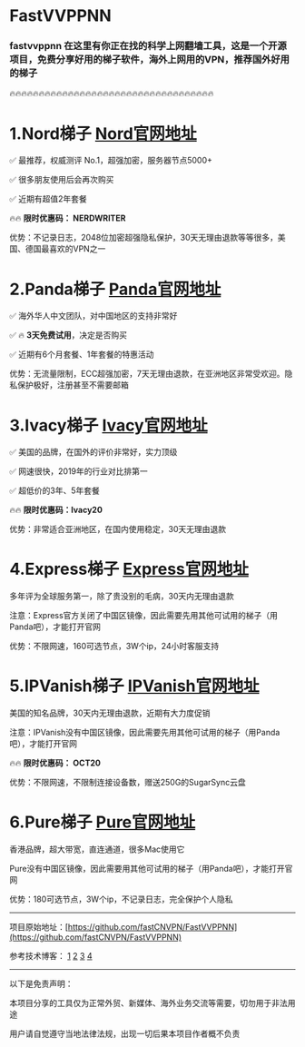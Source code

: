 # FastVVPPNN

### fastvvppnn 在这里有你正在找的科学上网翻墙工具，这是一个开源项目，免费分享好用的梯子软件，海外上网用的VPN，推荐国外好用的梯子

🔥🔥🔥🔥🔥🔥🔥🔥🔥🔥🔥🔥🔥🔥🔥🔥🔥🔥🔥🔥🔥🔥🔥🔥🔥🔥🔥🔥🔥🔥🔥🔥🔥🔥🔥


# 1.Nord梯子   [Nord官网地址](https://go.nordlocker.net/aff_c?offer_id=15&aff_id=38201&url_id=6063&aff_sub=github&aff_sub2=fastvvppnn)

✅ 最推荐，权威测评 No.1，超强加密，服务器节点5000+

✅ 很多朋友使用后会再次购买

✅ 近期有超值2年套餐

🔥🔥 **限时优惠码： NERDWRITER**

优势：不记录日志，2048位加密超强隐私保护，30天无理由退款等等很多，美国、德国最喜欢的VPN之一


# 2.Panda梯子 [Panda官网地址](https://www.panhdpe.xyz/r/22216799)

✅ 海外华人中文团队，对中国地区的支持非常好

✅ 🔥 **3天免费试用**，决定是否购买

✅ 近期有6个月套餐、1年套餐的特惠活动

优势：无流量限制，ECC超强加密，7天无理由退款，在亚洲地区非常受欢迎。隐私保护极好，注册甚至不需要邮箱

# 3.Ivacy梯子 [Ivacy官网地址](https://www.ivacykodi.com/easter-deal-2020/?aff=91814&data1=github&data2=fastvvppnn)

✅ 美国的品牌，在国外的评价非常好，实力顶级

✅ 网速很快，2019年的行业对比排第一

✅ 超低价的3年、5年套餐

🔥🔥 **限时优惠码：Ivacy20**

优势：非常适合亚洲地区，在国内使用稳定，30天无理由退款



# 4.Express梯子 [Express官网地址](https://www.xvbelink.com/?a_fid=tizi_vpn&chan=github&data1=fastvvppnn)

多年评为全球服务第一，除了贵没别的毛病，30天内无理由退款

注意：Express官方关闭了中国区镜像，因此需要先用其他可试用的梯子（用Panda吧），才能打开官网

优势：不限网速，160可选节点，3W个ip，24小时客服支持




# 5.IPVanish梯子 [IPVanish官网地址](https://affiliategroove.com/scripts/click.php?a_aid=vvppnn&data1=github&data2=fastvvppnn)

美国的知名品牌，30天内无理由退款，近期有大力度促销

注意：IPVanish没有中国区镜像，因此需要先用其他可试用的梯子（用Panda吧），才能打开官网

🔥🔥 **限时优惠码： OCT20**


优势：不限网速，不限制连接设备数，赠送250G的SugarSync云盘


# 6.Pure梯子 [Pure官网地址](https://billing.purevpn.com/aff.php?aff=42611&data1=github&data2=fastvvppnn)

香港品牌，超大带宽，直连通道，很多Mac使用它

Pure没有中国区镜像，因此需要用其他可试用的梯子（用Panda吧），才能打开官网

优势：180可选节点，3W个ip，不记录日志，完全保护个人隐私


----

项目原始地址：[https://github.com/fastCNVPN/FastVVPPNN](https://github.com/fastCNVPN/FastVVPPNN)

参考技术博客： [1](http://bestcnvpn.com/) [2](http://topcnvpn.com/) [3](http://fastcnvpn.com/) [4](http://top1vpn.top/)

----

以下是免责声明：

本项目分享的工具仅为正常外贸、新媒体、海外业务交流等需要，切勿用于非法用途

用户请自觉遵守当地法律法规，出现一切后果本项目作者概不负责
